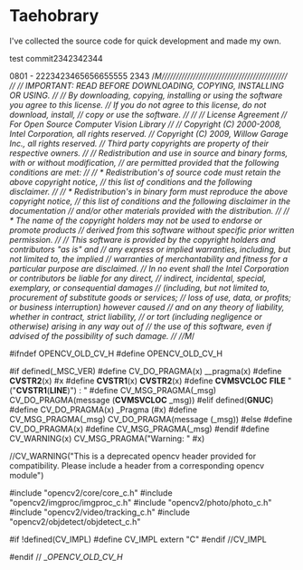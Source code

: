 # Taehobrary
 I've collected the source code for quick development and made my own.

test commit2342342344

0801 - 2223423465656655555
2343
/*M////////////////////////////////////////////
//
//  IMPORTANT: READ BEFORE DOWNLOADING, COPYING, INSTALLING OR USING.
//
//  By downloading, copying, installing or using the software you agree to this license.
//  If you do not agree to this license, do not download, install,
//  copy or use the software.
//
//
//                           License Agreement
//                For Open Source Computer Vision Library
//
// Copyright (C) 2000-2008, Intel Corporation, all rights reserved.
// Copyright (C) 2009, Willow Garage Inc., all rights reserved.
// Third party copyrights are property of their respective owners.
//
// Redistribution and use in source and binary forms, with or without modification,
// are permitted provided that the following conditions are met:
//
//   * Redistribution's of source code must retain the above copyright notice,
//     this list of conditions and the following disclaimer.
//
//   * Redistribution's in binary form must reproduce the above copyright notice,
//     this list of conditions and the following disclaimer in the documentation
//     and/or other materials provided with the distribution.
//
//   * The name of the copyright holders may not be used to endorse or promote products
//     derived from this software without specific prior written permission.
//
// This software is provided by the copyright holders and contributors "as is" and
// any express or implied warranties, including, but not limited to, the implied
// warranties of merchantability and fitness for a particular purpose are disclaimed.
// In no event shall the Intel Corporation or contributors be liable for any direct,
// indirect, incidental, special, exemplary, or consequential damages
// (including, but not limited to, procurement of substitute goods or services;
// loss of use, data, or profits; or business interruption) however caused
// and on any theory of liability, whether in contract, strict liability,
// or tort (including negligence or otherwise) arising in any way out of
// the use of this software, even if advised of the possibility of such damage.
//
//M*/

#ifndef OPENCV_OLD_CV_H
#define OPENCV_OLD_CV_H

#if defined(_MSC_VER)
    #define CV_DO_PRAGMA(x) __pragma(x)
    #define __CVSTR2__(x) #x
    #define __CVSTR1__(x) __CVSTR2__(x)
    #define __CVMSVCLOC__ __FILE__ "("__CVSTR1__(__LINE__)") : "
    #define CV_MSG_PRAGMA(_msg) CV_DO_PRAGMA(message (__CVMSVCLOC__ _msg))
#elif defined(__GNUC__)
    #define CV_DO_PRAGMA(x) _Pragma (#x)
    #define CV_MSG_PRAGMA(_msg) CV_DO_PRAGMA(message (_msg))
#else
    #define CV_DO_PRAGMA(x)
    #define CV_MSG_PRAGMA(_msg)
#endif
#define CV_WARNING(x) CV_MSG_PRAGMA("Warning: " #x)

//CV_WARNING("This is a deprecated opencv header provided for compatibility. Please include a header from a corresponding opencv module")

#include "opencv2/core/core_c.h"
#include "opencv2/imgproc/imgproc_c.h"
#include "opencv2/photo/photo_c.h"
#include "opencv2/video/tracking_c.h"
#include "opencv2/objdetect/objdetect_c.h"

#if !defined(CV_IMPL)
#define CV_IMPL extern "C"
#endif //CV_IMPL

#endif // __OPENCV_OLD_CV_H_
